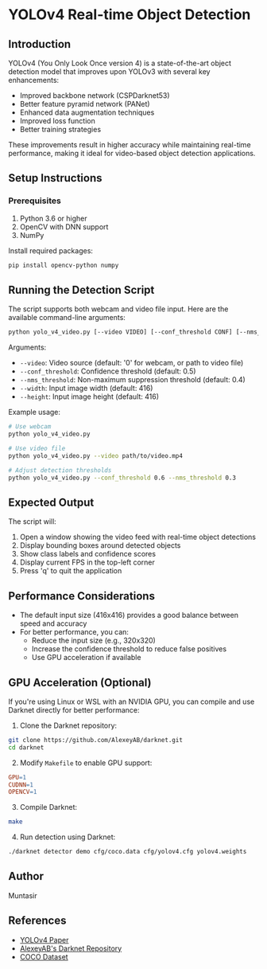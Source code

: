 # YOLOv4 Real-time Object Detection

## Introduction

YOLOv4 (You Only Look Once version 4) is a state-of-the-art object detection model that improves upon YOLOv3 with several key enhancements:

- Improved backbone network (CSPDarknet53)
- Better feature pyramid network (PANet)
- Enhanced data augmentation techniques
- Improved loss function
- Better training strategies

These improvements result in higher accuracy while maintaining real-time performance, making it ideal for video-based object detection applications.

## Setup Instructions

### Prerequisites

1. Python 3.6 or higher
2. OpenCV with DNN support
3. NumPy

Install required packages:
```bash
pip install opencv-python numpy
```


## Running the Detection Script

The script supports both webcam and video file input. Here are the available command-line arguments:

```bash
python yolo_v4_video.py [--video VIDEO] [--conf_threshold CONF] [--nms_threshold NMS] [--width WIDTH] [--height HEIGHT]
```

Arguments:
- `--video`: Video source (default: '0' for webcam, or path to video file)
- `--conf_threshold`: Confidence threshold (default: 0.5)
- `--nms_threshold`: Non-maximum suppression threshold (default: 0.4)
- `--width`: Input image width (default: 416)
- `--height`: Input image height (default: 416)

Example usage:
```bash
# Use webcam
python yolo_v4_video.py

# Use video file
python yolo_v4_video.py --video path/to/video.mp4

# Adjust detection thresholds
python yolo_v4_video.py --conf_threshold 0.6 --nms_threshold 0.3
```

## Expected Output

The script will:
1. Open a window showing the video feed with real-time object detections
2. Display bounding boxes around detected objects
3. Show class labels and confidence scores
4. Display current FPS in the top-left corner
5. Press 'q' to quit the application

## Performance Considerations

- The default input size (416x416) provides a good balance between speed and accuracy
- For better performance, you can:
  - Reduce the input size (e.g., 320x320)
  - Increase the confidence threshold to reduce false positives
  - Use GPU acceleration if available

## GPU Acceleration (Optional)

If you're using Linux or WSL with an NVIDIA GPU, you can compile and use Darknet directly for better performance:

1. Clone the Darknet repository:
```bash
git clone https://github.com/AlexeyAB/darknet.git
cd darknet
```

2. Modify `Makefile` to enable GPU support:
```makefile
GPU=1
CUDNN=1
OPENCV=1
```

3. Compile Darknet:
```bash
make
```

4. Run detection using Darknet:
```bash
./darknet detector demo cfg/coco.data cfg/yolov4.cfg yolov4.weights
```

## Author

Muntasir

## References

- [YOLOv4 Paper](https://arxiv.org/abs/2004.10934)
- [AlexeyAB's Darknet Repository](https://github.com/AlexeyAB/darknet)
- [COCO Dataset](https://cocodataset.org/) 